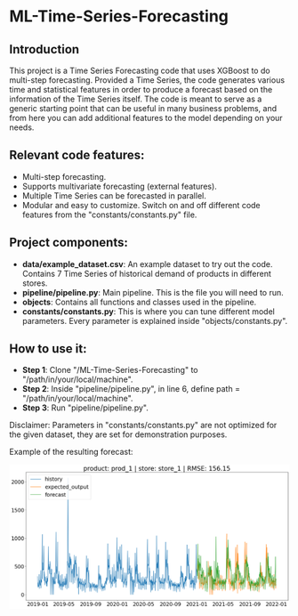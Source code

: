 # ML-Time-Series-Forecasting

## Introduction

This project is a Time Series Forecasting code that uses XGBoost to do multi-step forecasting. Provided a Time Series, the code generates various time and statistical features in order to produce a forecast based on the information of the Time Series itself. The code is meant to serve as a generic starting point that can be useful in many business problems, and from here you can add additional features to the model depending on your needs.

## Relevant code features:
* Multi-step forecasting.
* Supports multivariate forecasting (external features).
* Multiple Time Series can be forecasted in parallel.
* Modular and easy to customize. Switch on and off different code features from the "constants/constants.py" file.

## Project components:
* <b>data/example_dataset.csv</b>: An example dataset to try out the code. Contains 7 Time Series of historical demand of products in different stores.
* <b>pipeline/pipeline.py</b>: Main pipeline. This is the file you will need to run.
* <b>objects</b>: Contains all functions and classes used in the pipeline.
* <b>constants/constants.py</b>: This is where you can tune different model parameters. Every parameter is explained inside "objects/constants.py".

## How to use it:
* <b>Step 1</b>: Clone "/ML-Time-Series-Forecasting" to "/path/in/your/local/machine".
* <b>Step 2</b>: Inside "pipeline/pipeline.py", in line 6, define path = "/path/in/your/local/machine".
* <b>Step 3</b>: Run "pipeline/pipeline.py".

Disclaimer: Parameters in "constants/constants.py" are not optimized for the given dataset, they are set for demonstration purposes.

Example of the resulting forecast:

![alt_file](https://github.com/ygbuil/ML-Time-Series-Forecasting/blob/master/forecast_result_example.png)

